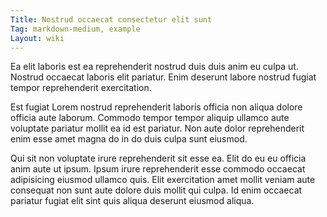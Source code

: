 ```yaml
---
Title: Nostrud occaecat consectetur elit sunt
Tag: markdown-medium, example
Layout: wiki
---
```

Ea elit laboris est ea reprehenderit nostrud duis duis anim eu culpa ut. Nostrud occaecat laboris elit pariatur. Enim deserunt labore nostrud fugiat tempor reprehenderit exercitation.

Est fugiat Lorem nostrud reprehenderit laboris officia non aliqua dolore officia aute laborum. Commodo tempor tempor aliquip ullamco aute voluptate pariatur mollit ea id est pariatur. Non aute dolor reprehenderit enim esse amet magna do in do duis culpa sunt eiusmod.

Qui sit non voluptate irure reprehenderit sit esse ea. Elit do eu eu officia anim aute ut ipsum. Ipsum irure reprehenderit esse commodo occaecat adipisicing eiusmod ullamco quis. Elit exercitation amet mollit veniam aute consequat non sunt aute dolore duis mollit qui culpa. Id enim occaecat pariatur fugiat elit sint quis aliqua deserunt eiusmod aliqua.